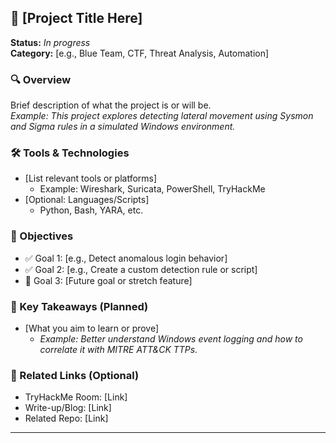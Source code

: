 ## 🧪 [Project Title Here]

**Status:** _In progress_  
**Category:** [e.g., Blue Team, CTF, Threat Analysis, Automation]

### 🔍 Overview
Brief description of what the project is or will be.  
_Example: This project explores detecting lateral movement using Sysmon and Sigma rules in a simulated Windows environment._

### 🛠️ Tools & Technologies
- [List relevant tools or platforms]
  - Example: Wireshark, Suricata, PowerShell, TryHackMe
- [Optional: Languages/Scripts]
  - Python, Bash, YARA, etc.

### 🎯 Objectives
- ✅ Goal 1: [e.g., Detect anomalous login behavior]
- ✅ Goal 2: [e.g., Create a custom detection rule or script]
- 🚧 Goal 3: [Future goal or stretch feature]

### 🧠 Key Takeaways (Planned)
- [What you aim to learn or prove]
  - _Example: Better understand Windows event logging and how to correlate it with MITRE ATT&CK TTPs._

### 📎 Related Links (Optional)
- TryHackMe Room: [Link]
- Write-up/Blog: [Link]
- Related Repo: [Link]

---
